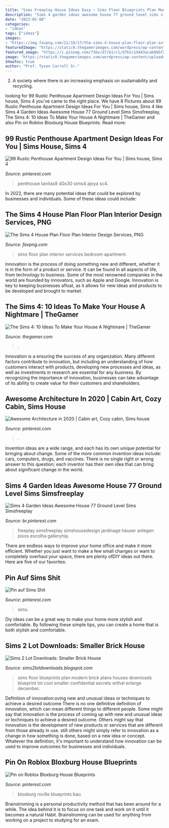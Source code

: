 ```yaml
---
title: "Sims Freeplay House Ideas Easy ~ Sims Floor Blueprints Plan Modern Brick Plans Houses Downloads Blueprint Lot Cool Smaller Confidential Secrets Withal Enlarge December"
description: "Sims 4 garden ideas awesome house 77 ground level sims simsfreeplay"
date: "2023-02-08"
categories:
- "ideas"
tags: ["ideas"]
images:
- "https://img.favpng.com/21/18/17/the-sims-4-house-plan-floor-plan-interior-design-services-png-favpng-pAGQNPjAAjCF4xA69ptnUr6eX.jpg"
featuredImage: "https://static0.thegamerimages.com/wordpress/wp-content/uploads/2020/11/The-Sims-4-Nightmare-House-Guide-Feature-1.jpg"
featured_image: "https://i.pinimg.com/736x/d7/b1/c1/d7b1c1d443acab8bbf2fd639066dc67d.jpg"
image: "https://static0.thegamerimages.com/wordpress/wp-content/uploads/2020/11/The-Sims-4-Nightmare-House-Guide-Feature-1.jpg"
ShowToc: true
author: "Prof. Tyson Carroll Sr."
---
```



2. A society where there is an increasing emphasis on sustainability and recycling. 

	

		
looking for 99 Rustic Penthouse Apartment Design Ideas For You | Sims house, Sims 4 you've came to the right place. We have 8 Pictures about 99 Rustic Penthouse Apartment Design Ideas For You | Sims house, Sims 4 like Sims 4 Garden Ideas Awesome House 77 Ground Level Sims Simsfreeplay, The Sims 4: 10 Ideas To Make Your House A Nightmare | TheGamer and also Pin on Roblox Bloxburg House Blueprints. Read more:
		
    
## 99 Rustic Penthouse Apartment Design Ideas For You | Sims House, Sims 4

<img loading=lazy src="https://i.pinimg.com/originals/b5/e3/c0/b5e3c03ae38ff1a544237bf9d691dd95.jpg" onerror="this.onerror=null;this.src='https://tse3.mm.bing.net/th?id=OIP.lQ7Zeq6XDRf2DicX9_23QwHaEL&amp;pid=15.1';" alt="99 Rustic Penthouse Apartment Design Ideas For You | Sims house, Sims 4">

_Source: pinterest.com_

>penthouse tanitas8 40x30 sims4 ajoya sc4. 

	

In 2022, there are many potential ideas that could be explored by businesses and individuals. Some of these ideas could include: 

    
## The Sims 4 House Plan Floor Plan Interior Design Services, PNG

<img loading=lazy src="https://img.favpng.com/21/18/17/the-sims-4-house-plan-floor-plan-interior-design-services-png-favpng-pAGQNPjAAjCF4xA69ptnUr6eX.jpg" onerror="this.onerror=null;this.src='https://tse3.mm.bing.net/th?id=OIP.dAtRpkZQsfCRniBq-g3qWAHaEE&amp;pid=15.1';" alt="The Sims 4 House Plan Floor Plan Interior Design Services, PNG">

_Source: favpng.com_

>sims floor plan interior services bedroom apartment. 

	

Innovation is the process of doing something new and different, whether it is in the form of a product or service. It can be found in all aspects of life, from technology to business. Some of the most renowned companies in the world are founded by innovators, such as Apple and Google. Innovation is key to keeping businesses afloat, as it allows for new ideas and products to be developed and brought to market.

    
## The Sims 4: 10 Ideas To Make Your House A Nightmare | TheGamer

<img loading=lazy src="https://static0.thegamerimages.com/wordpress/wp-content/uploads/2020/11/The-Sims-4-Nightmare-House-Guide-Feature-1.jpg" onerror="this.onerror=null;this.src='https://tse3.mm.bing.net/th?id=OIP.GtgSqBCZsk3S5MOLNvtr_wHaD5&amp;pid=15.1';" alt="The Sims 4: 10 Ideas To Make Your House A Nightmare | TheGamer">

_Source: thegamer.com_

>. 

	

Innovation is a ensuring the success of any organization. Many different factors contribute to innovation, but including an understanding of how customers interact with products, developing new processes and ideas, as well as investments in research are essential for any business. By recognizing the importance of innovation, businesses can take advantage of its ability to create value for their customers and shareholders.

    
## Awesome Architecture In 2020 | Cabin Art, Cozy Cabin, Sims House

<img loading=lazy src="https://i.pinimg.com/originals/83/7a/a3/837aa36cf0432629b2181dbf6d7e7d9e.jpg" onerror="this.onerror=null;this.src='https://tse4.mm.bing.net/th?id=OIP.PDgoOV43Ud3ONmT8Am4feQHaNJ&amp;pid=15.1';" alt="Awesome Architecture in 2020 | Cabin art, Cozy cabin, Sims house">

_Source: pinterest.com_

>. 

	

Invention ideas are a wide range, and each has its own unique potential for bringing about change. Some of the more common invention ideas include: cars, computers, drugs, and vaccines. There is no single right or wrong answer to this question; each inventor has their own idea that can bring about significant change in the world.

    
## Sims 4 Garden Ideas Awesome House 77 Ground Level Sims Simsfreeplay

<img loading=lazy src="https://i.pinimg.com/736x/d7/b1/c1/d7b1c1d443acab8bbf2fd639066dc67d.jpg" onerror="this.onerror=null;this.src='https://tse1.mm.bing.net/th?id=OIP.flw03p0lasCe21BjpVl81wHaFj&amp;pid=15.1';" alt="Sims 4 Garden Ideas Awesome House 77 Ground Level Sims Simsfreeplay">

_Source: br.pinterest.com_

>freeplay simsfreeplay simshousedesign jardinage häuser anlegen pisos escolha galleryhip. 

	

There are endless ways to improve your home office and make it more efficient. Whether you just want to make a few small changes or want to completely overhaul your space, there are plenty ofDIY ideas out there. Here are five of our favorites: 

    
## Pin Auf Sims Shit

<img loading=lazy src="https://i.pinimg.com/736x/d1/d8/ce/d1d8ce288b0271d05702c4b6c1d7567e.jpg" onerror="this.onerror=null;this.src='https://tse4.mm.bing.net/th?id=OIP.SmpzIpDoWIWNgpX3kHsSxgHaJ4&amp;pid=15.1';" alt="Pin auf Sims Shit">

_Source: pinterest.com_

>sims. 

	

Diy ideas can be a great way to make your home more stylish and comfortable. By following these simple tips, you can create a home that is both stylish and comfortable.

    
## Sims 2 Lot Downloads: Smaller Brick House

<img loading=lazy src="http://4.bp.blogspot.com/-wf2rxF-6X48/Tu4RqjG9AHI/AAAAAAAAAas/UcMJJXtHZI4/s1600/floor%2Bplan.jpg" onerror="this.onerror=null;this.src='https://tse4.mm.bing.net/th?id=OIP.BMQ5iVZBHf0sOZbqeazoXAHaEK&amp;pid=15.1';" alt="Sims 2 Lot Downloads: Smaller Brick House">

_Source: sims2lotdownloads.blogspot.com_

>sims floor blueprints plan modern brick plans houses downloads blueprint lot cool smaller confidential secrets withal enlarge december. 

	

Definition of innovation:oving new and unusual ideas or techniques to achieve a desired outcome
There is no one definitive definition of innovation, which can mean different things to different people. Some might say that innovation is the process of coming up with new and unusual ideas or techniques to achieve a desired outcome. Others might say that innovation is the development of new products or services that are different from those already in use. still others might simply refer to innovation as a change in how something is done, based on a new idea or concept. Whatever the definition, it's important to understand how innovation can be used to improve outcomes for businesses and individuals.

    
## Pin On Roblox Bloxburg House Blueprints

<img loading=lazy src="https://i.pinimg.com/736x/d3/8f/93/d38f930a14f85edfba804c788a7bc67a.jpg" onerror="this.onerror=null;this.src='https://tse3.mm.bing.net/th?id=OIP.Bo-8HEETKe-eBhS7RvxYTAHaHK&amp;pid=15.1';" alt="Pin on Roblox Bloxburg House Blueprints">

_Source: pinterest.com_

>bloxburg roville blueprints bau. 

	

Brainstroming is a personal productivity method that has been around for a while. The idea behind it is to focus on one task and work on it until it becomes a natural Habit. Brainstroming can be used for anything from working on a project to studying for an exam.

